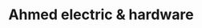 ---
title: "Ahmed electric & hardware"
url: /karachi/ahmed-electric-and-hardware/
shop: electronics
---